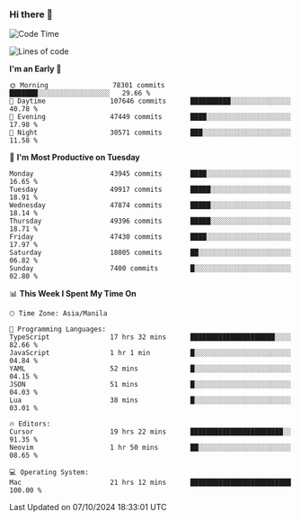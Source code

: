 ### Hi there 👋

<!--START_SECTION:waka-->
![Code Time](http://img.shields.io/badge/Code%20Time-5%2C629%20hrs%2037%20mins-blue)

![Lines of code](https://img.shields.io/badge/From%20Hello%20World%20I%27ve%20Written-118.8%20million%20lines%20of%20code-blue)

**I'm an Early 🐤** 

```text
🌞 Morning                78301 commits       ███████░░░░░░░░░░░░░░░░░░   29.66 % 
🌆 Daytime                107646 commits      ██████████░░░░░░░░░░░░░░░   40.78 % 
🌃 Evening                47449 commits       ████░░░░░░░░░░░░░░░░░░░░░   17.98 % 
🌙 Night                  30571 commits       ███░░░░░░░░░░░░░░░░░░░░░░   11.58 % 
```
📅 **I'm Most Productive on Tuesday** 

```text
Monday                   43945 commits       ████░░░░░░░░░░░░░░░░░░░░░   16.65 % 
Tuesday                  49917 commits       █████░░░░░░░░░░░░░░░░░░░░   18.91 % 
Wednesday                47874 commits       █████░░░░░░░░░░░░░░░░░░░░   18.14 % 
Thursday                 49396 commits       █████░░░░░░░░░░░░░░░░░░░░   18.71 % 
Friday                   47430 commits       ████░░░░░░░░░░░░░░░░░░░░░   17.97 % 
Saturday                 18005 commits       ██░░░░░░░░░░░░░░░░░░░░░░░   06.82 % 
Sunday                   7400 commits        █░░░░░░░░░░░░░░░░░░░░░░░░   02.80 % 
```


📊 **This Week I Spent My Time On** 

```text
🕑︎ Time Zone: Asia/Manila

💬 Programming Languages: 
TypeScript               17 hrs 32 mins      █████████████████████░░░░   82.66 % 
JavaScript               1 hr 1 min          █░░░░░░░░░░░░░░░░░░░░░░░░   04.84 % 
YAML                     52 mins             █░░░░░░░░░░░░░░░░░░░░░░░░   04.15 % 
JSON                     51 mins             █░░░░░░░░░░░░░░░░░░░░░░░░   04.03 % 
Lua                      38 mins             █░░░░░░░░░░░░░░░░░░░░░░░░   03.01 % 

🔥 Editors: 
Cursor                   19 hrs 22 mins      ███████████████████████░░   91.35 % 
Neovim                   1 hr 50 mins        ██░░░░░░░░░░░░░░░░░░░░░░░   08.65 % 

💻 Operating System: 
Mac                      21 hrs 12 mins      █████████████████████████   100.00 % 
```


 Last Updated on 07/10/2024 18:33:01 UTC
<!--END_SECTION:waka-->


<!--
**rad182/rad182** is a ✨ _special_ ✨ repository because its `README.md` (this file) appears on your GitHub profile.

Here are some ideas to get you started:

- 🔭 I’m currently working on ...
- 🌱 I’m currently learning ...
- 👯 I’m looking to collaborate on ...
- 🤔 I’m looking for help with ...
- 💬 Ask me about ...
- 📫 How to reach me: ...
- 😄 Pronouns: ...
- ⚡ Fun fact: ...
-->
